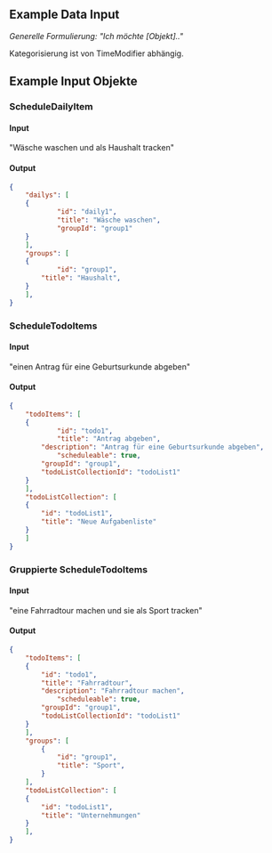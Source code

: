 ## Example Data Input
*Generelle Formulierung:*
*"Ich möchte [Objekt].."*

Kategorisierung ist von TimeModifier abhängig.
## Example Input Objekte
### ScheduleDailyItem
#### Input
"Wäsche waschen und als Haushalt tracken"
#### Output
```json
{	
    "dailys": [
	{
            "id": "daily1",
            "title": "Wäsche waschen",
            "groupId": "group1"
	}
    ],
    "groups": [
	{
            "id": "group1",
	    "title": "Haushalt",
	}
    ],
}
```


### ScheduleTodoItems
#### Input
"einen Antrag für eine Geburtsurkunde abgeben"
#### Output
```json
{
    "todoItems": [
	{
            "id": "todo1",
            "title": "Antrag abgeben",
	    "description": "Antrag für eine Geburtsurkunde abgeben",
            "scheduleable": true,
	    "groupId": "group1",
	    "todoListCollectionId": "todoList1"
	}
    ],
    "todoListCollection": [
	{
	    "id": "todoList1",
	    "title": "Neue Aufgabenliste"
	}
    ]
}	
```


### Gruppierte ScheduleTodoItems
#### Input
"eine Fahrradtour machen und sie als Sport tracken"
#### Output
```json
{
    "todoItems": [
	{
	    "id": "todo1",
	    "title": "Fahrradtour",
	    "description": "Fahrradtour machen",
            "scheduleable": true,
	    "groupId": "group1",
	    "todoListCollectionId": "todoList1"
	}
    ],
    "groups": [
        {
            "id": "group1",
            "title": "Sport",
        }
    ],
    "todoListCollection": [
	{
	    "id": "todoList1",
	    "title": "Unternehmungen"
	}
    ],
}	
```
